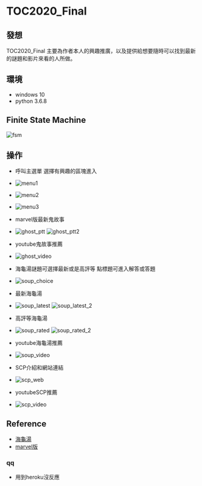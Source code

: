 # TOC2020_Final
## 發想
TOC2020_Final 主要為作者本人的興趣推廣，以及提供給想要隨時可以找到最新的謎題和影片來看的人所做。

## 環境
* windows 10
* python 3.6.8

## Finite State Machine
![fsm](./img/fsm_v2.png)

## 操作
* 呼叫主選單 選擇有興趣的區塊進入
* ![menu1](./img/main1.jpg)
* ![menu2](./img/main2.jpg)
* ![menu3](./img/main3.jpg)



* marvel版最新鬼故事
* ![ghost_ptt](./img/ghost_ptt.jpg)
![ghost_ptt2](./img/ghost_ptt_2.jpg)
* youtube鬼故事推薦
* ![ghost_video](./img/ghost_video.jpg)


* 海龜湯謎題可選擇最新或是高評等 點標題可進入解答或答題
* ![soup_choice](./img/soup_choice.jpg)
* 最新海龜湯
* ![soup_latest](./img/soup_latest.jpg)
![soup_latest_2](./img/soup_latest_2.jpg)
* 高評等海龜湯
* ![soup_rated](./img/soup_rated.jpg)
![soup_rated_2](./img/soup_rated_2.jpg)
* youtube海龜湯推薦
* ![soup_video](./img/soup_video.jpg)


* SCP介紹和網站連結
* ![scp_web](./img/scp_web.jpg)
* youtubeSCP推薦
* ![scp_video](./img/scp_video.jpg)

## Reference
* [海龜湯](http://gameschool.cc/turtlesoup/all/?o=date) 
* [marvel版](https://www.ptt.cc/bbs/marvel/index.html)


### qq
* 用到heroku沒反應
